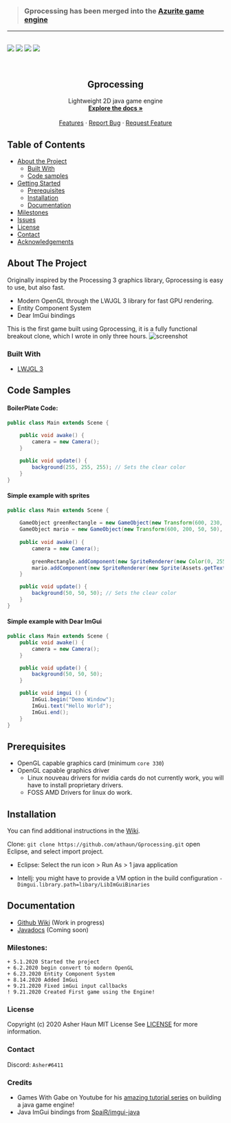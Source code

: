 
> ### Gprocessing has been merged into the [Azurite game engine](https://github.com/Games-With-Gabe-Community/Azurite)
<hr>
<p>
    <br />
    <img src="https://img.shields.io/badge/Made%20using-Java-red">
    <img src="https://img.shields.io/badge/Made%20Using-Open%20GL%20-yellow">
    <img src="https://img.shields.io/badge/Version-0.4-blue">
    <img src="https://img.shields.io/badge/Platforms-Windows, Linux-lightgrey">
</p>

<br />
<p align="center">
  <h2 align="center">Gprocessing</h2>

  <p align="center">
    Lightweight 2D java game engine
    <br />
    <a href="https://github.com/athaun/Gprocessing/wiki"><strong>Explore the docs »</strong></a>
    <br />
    <br />
    <a href="https://github.com/othneildrew/Best-README-Template">Features</a>
    ·
    <a href="https://github.com/othneildrew/Gprocessing/issues">Report Bug</a>
    ·
    <a href="https://github.com/othneildrew/Gprocessing/issues">Request Feature</a>
  </p>
</p>


<!-- TABLE OF CONTENTS -->
## Table of Contents

* [About the Project](#about-the-project)
  * [Built With](#built-with)
  * [Code samples](#code-samples)
* [Getting Started](#getting-started)
  * [Prerequisites](#prerequisites)
  * [Installation](#installation)
  * [Documentation](#documentation)
* [Milestones](#Milestones)
* [Issues](https://github.com/athaun/Gprocessing/issues)
* [License](#license)
* [Contact](#contact)
* [Acknowledgements](#acknowledgements)

<!-- ABOUT THE PROJECT -->
## About The Project

Originally inspired by the Processing 3 graphics library, Gprocessing is easy to use, but also fast.

* Modern OpenGL through the LWJGL 3 library for fast GPU rendering.
* Entity Component System
* Dear ImGui bindings

This is the first game built using Gprocessing, it is a fully functional breakout clone, which I wrote in only three hours.
![screenshot](breakout.png)
<br>

### Built With
* [LWJGL 3](https://www.lwjgl.org/)


## Code Samples
#### BoilerPlate Code:
```java
public class Main extends Scene {
	
	public void awake() {		
		camera = new Camera();
	}

	public void update() {
		background(255, 255, 255); // Sets the clear color
	}
}
```

#### Simple example with sprites
```java
public class Main extends Scene {
	
	GameObject greenRectangle = new GameObject(new Transform(600, 230, 50, 50), 1);
	GameObject mario = new GameObject(new Transform(600, 200, 50, 50), 2);
	
	public void awake() {		
		camera = new Camera();
		
		greenRectangle.addComponent(new SpriteRenderer(new Color(0, 255, 0, 255))); // Creates a new green sprite component
		mario.addComponent(new SpriteRenderer(new Sprite(Assets.getTexture("src/assets/images/marioSprite.png"))));	// Loads the image from the filesystem into a sprite component
	}

	public void update() {
		background(50, 50, 50); // Sets the clear color
	}
}
```
#### Simple example with Dear ImGui
```java
public class Main extends Scene {
	public void awake() {		
		camera = new Camera();
	}

	public void update() {
		background(50, 50, 50);
	}

	public void imgui () {
		ImGui.begin("Demo Window");
		ImGui.text("Hello World");
		ImGui.end();
	}
}
```

## Prerequisites
* OpenGL capable graphics card (minimum `core 330`)
* OpenGL capable graphics driver
  * Linux nouveau drivers for nvidia cards do not currently work, you will have to install proprietary drivers.
  * FOSS AMD Drivers for linux do work.

## Installation
You can find additional instructions in the [Wiki](https://github.com/athaun/Gprocessing/wiki/Setting-up-a-new-project.).

Clone:
`git clone https://github.com/athaun/Gprocessing.git`
open Eclipse, and select import project.
* Eclipse:
  Select the run icon > Run As > 1 java application

* Intellj:
  you might have to provide a VM option in the build configuration
  `-Dimgui.library.path=libary/LibImGuiBinaries`

## Documentation
* [Github Wiki](https://github.com/athaun/Gprocessing/wiki) (Work in progress)
* [Javadocs]() (Coming soon)

### Milestones:
```
+ 5.1.2020 Started the project
+ 6.2.2020 begin convert to modern OpenGL
+ 6.23.2020 Entity Component System
+ 8.14.2020 Added ImGui
+ 9.21.2020 Fixed imGui input callbacks
! 9.21.2020 Created First game using the Engine!
```

### License
Copyright (c) 2020 Asher Haun MIT License
See [LICENSE](https://github.com/athaun/Gprocessing/blob/master/LICENSE.md) for more information.

### Contact
Discord: `Asher#6411`

### Credits
* Games With Gabe on Youtube for his [amazing tutorial series](https://www.youtube.com/channel/UCQP4qSCj1eHMHisDDR4iPzw/videos) on building a java game engine!
* Java ImGui bindings from [SpaiR/imgui-java](https://github.com/SpaiR/imgui-java)
